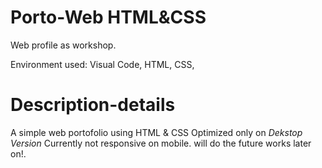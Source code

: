 # Porto-Web HTML&CSS
Web profile as workshop.

Environment used:
Visual Code,
HTML,
CSS,

# Description-details
A simple web portofolio using HTML & CSS
Optimized only on *Dekstop Version* Currently not responsive on mobile. will do the future works later on!.

